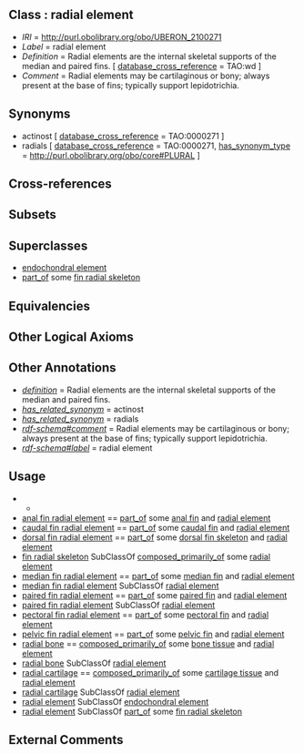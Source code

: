 
## Class : radial element

 * *IRI* = http://purl.obolibrary.org/obo/UBERON_2100271
 * *Label* = radial element
 * *Definition* = Radial elements are the internal skeletal supports of the median and paired fins. [ [database_cross_reference](../../ef/oboInOwl#hasDbXref.md) = TAO:wd ]
 * *Comment* = Radial elements may be cartilaginous or bony; always present at the base of fins; typically support lepidotrichia.

## Synonyms

 * actinost [ [database_cross_reference](../../ef/oboInOwl#hasDbXref.md) = TAO:0000271 ]
 * radials [ [database_cross_reference](../../ef/oboInOwl#hasDbXref.md) = TAO:0000271, [has_synonym_type](../../pe/oboInOwl#hasSynonymType.md) = http://purl.obolibrary.org/obo/core#PLURAL ]

## Cross-references


## Subsets


## Superclasses

 * [endochondral element](../../UBERON/63/UBERON_0010363.md)
 * [part_of](../../BFO/50/BFO_0000050.md) some [fin radial skeleton](../../UBERON/08/UBERON_4440008.md)

## Equivalencies


## Other Logical Axioms


## Other Annotations

 * *[definition](../../IAO/15/IAO_0000115.md)* = Radial elements are the internal skeletal supports of the median and paired fins.
 * *[has_related_synonym](../../ym/oboInOwl#hasRelatedSynonym.md)* = actinost
 * *[has_related_synonym](../../ym/oboInOwl#hasRelatedSynonym.md)* = radials
 * *[rdf-schema#comment](../../nt/rdf-schema#comment.md)* = Radial elements may be cartilaginous or bony; always present at the base of fins; typically support lepidotrichia.
 * *[rdf-schema#label](../../el/rdf-schema#label.md)* = radial element

## Usage

 * -
 * [anal fin radial element](../../UBERON/71/UBERON_2101671.md) == [part_of](../../BFO/50/BFO_0000050.md) some [anal fin](../../UBERON/63/UBERON_4000163.md) and [radial element](../../UBERON/71/UBERON_2100271.md)
 * [caudal fin radial element](../../UBERON/25/UBERON_0018325.md) == [part_of](../../BFO/50/BFO_0000050.md) some [caudal fin](../../UBERON/64/UBERON_4000164.md) and [radial element](../../UBERON/71/UBERON_2100271.md)
 * [dorsal fin radial element](../../UBERON/72/UBERON_2101672.md) == [part_of](../../BFO/50/BFO_0000050.md) some [dorsal fin skeleton](../../UBERON/68/UBERON_4000168.md) and [radial element](../../UBERON/71/UBERON_2100271.md)
 * [fin radial skeleton](../../UBERON/08/UBERON_4440008.md) SubClassOf [composed_primarily_of](../../RO/73/RO_0002473.md) some [radial element](../../UBERON/71/UBERON_2100271.md)
 * [median fin radial element](../../UBERON/25/UBERON_2105225.md) == [part_of](../../BFO/50/BFO_0000050.md) some [median fin](../../UBERON/62/UBERON_4000162.md) and [radial element](../../UBERON/71/UBERON_2100271.md)
 * [median fin radial element](../../UBERON/25/UBERON_2105225.md) SubClassOf [radial element](../../UBERON/71/UBERON_2100271.md)
 * [paired fin radial element](../../UBERON/06/UBERON_1600006.md) == [part_of](../../BFO/50/BFO_0000050.md) some [paired fin](../../UBERON/34/UBERON_0002534.md) and [radial element](../../UBERON/71/UBERON_2100271.md)
 * [paired fin radial element](../../UBERON/06/UBERON_1600006.md) SubClassOf [radial element](../../UBERON/71/UBERON_2100271.md)
 * [pectoral fin radial element](../../UBERON/86/UBERON_2101586.md) == [part_of](../../BFO/50/BFO_0000050.md) some [pectoral fin](../../UBERON/51/UBERON_0000151.md) and [radial element](../../UBERON/71/UBERON_2100271.md)
 * [pelvic fin radial element](../../UBERON/08/UBERON_2100508.md) == [part_of](../../BFO/50/BFO_0000050.md) some [pelvic fin](../../UBERON/52/UBERON_0000152.md) and [radial element](../../UBERON/71/UBERON_2100271.md)
 * [radial bone](../../UBERON/71/UBERON_2000271.md) == [composed_primarily_of](../../RO/73/RO_0002473.md) some [bone tissue](../../UBERON/81/UBERON_0002481.md) and [radial element](../../UBERON/71/UBERON_2100271.md)
 * [radial bone](../../UBERON/71/UBERON_2000271.md) SubClassOf [radial element](../../UBERON/71/UBERON_2100271.md)
 * [radial cartilage](../../UBERON/71/UBERON_2200271.md) == [composed_primarily_of](../../RO/73/RO_0002473.md) some [cartilage tissue](../../UBERON/18/UBERON_0002418.md) and [radial element](../../UBERON/71/UBERON_2100271.md)
 * [radial cartilage](../../UBERON/71/UBERON_2200271.md) SubClassOf [radial element](../../UBERON/71/UBERON_2100271.md)
 * [radial element](../../UBERON/71/UBERON_2100271.md) SubClassOf [endochondral element](../../UBERON/63/UBERON_0010363.md)
 * [radial element](../../UBERON/71/UBERON_2100271.md) SubClassOf [part_of](../../BFO/50/BFO_0000050.md) some [fin radial skeleton](../../UBERON/08/UBERON_4440008.md)

## External Comments

